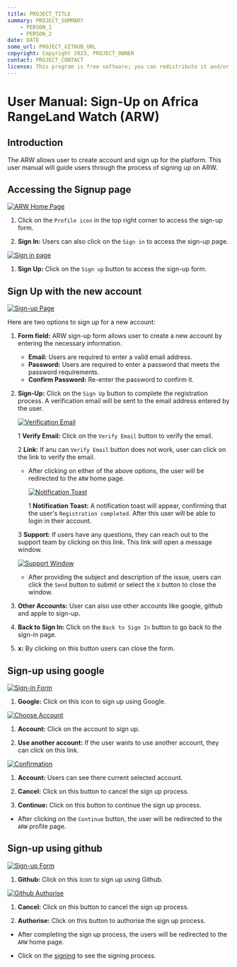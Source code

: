 ```yaml
---
title: PROJECT_TITLE
summary: PROJECT_SUMMARY
    - PERSON_1
    - PERSON_2
date: DATE
some_url: PROJECT_GITHUB_URL
copyright: Copyright 2023, PROJECT_OWNER
contact: PROJECT_CONTACT
license: This program is free software; you can redistribute it and/or modify it under the terms of the GNU Affero General Public License as published by the Free Software Foundation; either version 3 of the License, or (at your option) any later version.
--- 
```


# User Manual: Sign-Up on Africa RangeLand Watch (ARW)

## Introduction 

The ARW allows user to create account and sign up for the platform. This user manual will guide users through the process of signing up on ARW. 

## Accessing the Signup page

[![ARW Home Page](./img/signup-img-1.png)](./img/signup-img-1.png)

1. Click on the `Profile icon` in the top right corner to access the sign-up form.

2. **Sign In:** Users can also click on the `Sign in` to access the sign-up page.

[![Sign in page](./img/signup-img-3.png)](./img/signup-img-3.png)

1. **Sign Up:** Click on the `Sign up` button to access the sign-up form.

## Sign Up with the new account 

[![Sign-up Page](./img/signup-img-4.png)](./img/signup-img-4.png)

Here are two options to sign up for a new account:

1. **Form field:** ARW sign-up form allows user to create a new account by entering the necessary information.

    - **Email:** Users are required to enter a valid email address.
    - **Password:** Users are required to enter a password that meets the password requirements.
    - **Confirm Password:** Re-enter the password to confirm it.

2. **Sign-Up:** Click on the `Sign Up` button to complete the registration process. A verification email will be sent to the email address entered by the user.

    [![Verification Email](./img/signup-img-5.png)](./img/signup-img-5.png)

    1 **Verify Email:** Click on the `Verify Email` button to verify the email.

    2 **Link:** If anu can `Verify Email` button does not work, user can click on the link to verify the email.

    * After clicking on either of the above options, the user will be redirected to the `ARW` home page.

        [![Notification Toast](./img/signup-img-6.png)](./img/signup-img-6.png)

        1 **Notification Toast:** A notification toast will appear, confirming that the user's `Registration completed`. After this user will be able to login in their account.

    3 **Support:** If users have any questions, they can reach out to the support team by clicking on this link. This link will open a message window.

    [![Support Window](./img/signup-img-7.png)](./img/signup-img-7.png)

    * After providing the subject and description of the issue, users can click the `Send` button to submit or select the `X` button to close the window.

3. **Other Accounts:** User can also use other accounts like google, github and apple to sign-up.

4. **Back to Sign In:** Click on the `Back to Sign In` button to go back to the sign-in page.

5. **x:** By clicking on this button users can close the form.

## Sign-up using google

[![Sign-in Form](./img/signup-img-8.png)](./img/signup-img-8.png)

1. **Google:** Click on this icon to sign up using Google.

[![Choose Account](./img/signup-img-9.png)](./img/signup-img-9.png)

1. **Account:** Click on the account to sign up.

2. **Use another account:** If the user wants to use another account, they can click on this link.

[![Confirmation](./img/signup-img-10.png)](./img/signup-img-10.png)

1. **Account:** Users can see there current selected account.

2. **Cancel:** Click on this button to cancel the sign up process.

3. **Continue:** Click on this button to continue the sign up process.

* After clicking on the `Continue` button, the user will be redirected to the `ARW` profile page.

## Sign-up using github

[![Sign-up Form](./img/signup-img-11.png)](./img/signup-img-11.png)

1. **Github:** Click on this icon to sign up using Github.

[![Github Authorise](./img/signup-img-12.png)](./img/signup-img-12.png)

1. **Cancel:** Click on this button to cancel the sign up process.

2. **Authorise:** Click on this button to authorise the sign up process.

* After completing the sign up process, the users will be redirected to the `ARW` home page.

- Click on the [signing](./sign-in.md) to see the signing process.
